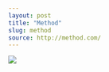 ```yaml
---
layout: post
title: "Method"
slug: method
source: http://method.com/
---
```


<img src="{{ site.url }}/assets/img/screenshots/method.jpg">
